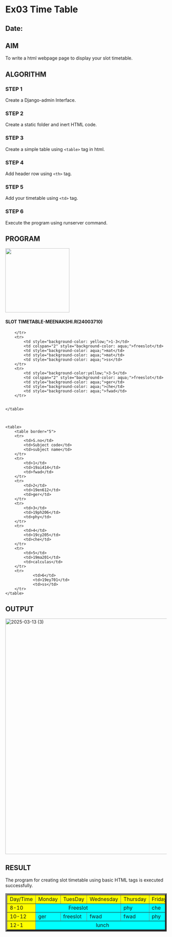 # Ex03 Time Table
## Date:

## AIM
To write a html webpage page to display your slot timetable.

## ALGORITHM
### STEP 1
Create a Django-admin Interface.

### STEP 2
Create a static folder and inert HTML code.

### STEP 3
Create a simple table using ```<table>``` tag in html.

### STEP 4
Add header row using ```<th>``` tag.

### STEP 5
Add your timetable using ```<td>``` tag.

### STEP 6
Execute the program using runserver command.

## PROGRAM
<body>
    <img src="logo.png" height="200px" width="200px"/>
    <h4>SLOT TIMETABLE-MEENAKSHI.R(24003710)</h4>
    <table border="5">
        <tr>
            <td style="background-color: yellow;">Day/Time</td>
              <td style="background-color: yellow;">Monday</td> 
               <td style="background-color: yellow;">TuesDay</td>
               <td style="background-color: yellow;">Wednesday</td>
               <td style="background-color: yellow;">Thursday</td>
               <td style="background-color: yellow;">Friday</td>
            </td>
        </tr>
        <tr>
            <td style="background-color: yellow;">8-10</td>
            <td colspan="3" style="background-color: aqua;"><center>Freeslot</center></td>
            <td style="background-color: aqua;">phy</td>
            <td style="background-color: aqua;">che</td>
        </tr>
        <tr>
            <td style="background-color: yellow;">10-12</td>
            <td style="background-color: aqua;">ger</td>
            <td style="background-color: aqua;">freeslot</td>
            <td style="background-color: aqua;">fwad</td>
            <td style="background-color: aqua;">fwad</td>
            <td style="background-color: aqua;">phy</td>
        </tr>
        <tr>
            <td style="background-color: yellow;">12-1</td>
            <td colspan="5" style="background-color: aqua;"><center>lunch</center></td>

        </tr>
        <tr>
            <td style="background-color: yellow;">1-3</td>
            <td colspan="2" style="background-color: aqua;">freeslot</td>
            <td style="background-color: aqua;">mat</td>
            <td style="background-color: aqua;">mat</td>
            <td style="background-color: aqua;">ss</td>
        </tr>
        <tr>
            <td style="background-color:yellow;">3-5</td>
            <td colspan="2" style="background-color: aqua;">freeslot</td>
            <td style="background-color: aqua;">ger</td>
            <td style="background-color: aqua;">che</td>
            <td style="background-color: aqua;">fwad</td>
        </tr>
        

    </table>



    <table>
        <table border="5">
        <tr>
            <td>S.no</td>
            <td>Subject code</td>
            <td>subject name</td>
        </tr>
        <tr>
            <td>1</td>
            <td>19ai414</td>
            <td>fwad</td>
        </tr>
        <tr>
            <td>2</td>
            <td>19en612</td>
            <td>ger</td>
        </tr>
        <tr>
            <td>3</td>
            <td>19ph206</td>
            <td>phy</td>
        </tr>
        <tr>
            <td>4</td>
            <td>19cy205</td>
            <td>che</td>
        </tr>
        <tr>
            <td>5</td>
            <td>19ma201</td>
            <td>calculas</td>
        </tr>
        <tr>
                <td>6</td>
                <td>19ey701</td>
                <td>ss</td>
        </tr>
    </table>
</body>

## OUTPUT

<img width="734" alt="2025-03-13 (3)" src="https://github.com/user-attachments/assets/3c1ba467-3634-4702-b5c4-575ccac83e53" />

## RESULT
The program for creating slot timetable using basic HTML tags is executed successfully.
